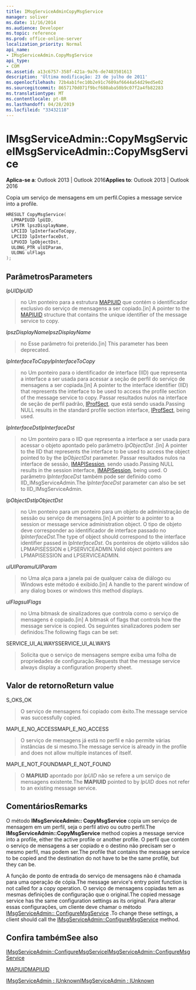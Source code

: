 ```yaml
---
title: IMsgServiceAdminCopyMsgService
manager: soliver
ms.date: 11/16/2014
ms.audience: Developer
ms.topic: reference
ms.prod: office-online-server
localization_priority: Normal
api_name:
- IMsgServiceAdmin.CopyMsgService
api_type:
- COM
ms.assetid: a13c6757-358f-421a-9a76-de7483501613
description: 'Última modificação: 23 de julho de 2011'
ms.openlocfilehash: 72b4ab1fec10b2e91c7609af6644a54d29ed5e02
ms.sourcegitcommit: 8657170d071f9bcf680aba50b9c07f2a4fb82283
ms.translationtype: MT
ms.contentlocale: pt-BR
ms.lasthandoff: 04/28/2019
ms.locfileid: "33432118"
---
```

# <a name="imsgserviceadmincopymsgservice"></a><span data-ttu-id="d2c32-103">IMsgServiceAdmin::CopyMsgService</span><span class="sxs-lookup"><span data-stu-id="d2c32-103">IMsgServiceAdmin::CopyMsgService</span></span>

  
  
<span data-ttu-id="d2c32-104">**Aplica-se a**: Outlook 2013 | Outlook 2016</span><span class="sxs-lookup"><span data-stu-id="d2c32-104">**Applies to**: Outlook 2013 | Outlook 2016</span></span> 
  
<span data-ttu-id="d2c32-105">Copia um serviço de mensagens em um perfil.</span><span class="sxs-lookup"><span data-stu-id="d2c32-105">Copies a message service into a profile.</span></span> 
  
```cpp
HRESULT CopyMsgService(
  LPMAPIUID lpUID,
  LPSTR lpszDisplayName,
  LPCIID lpInterfaceToCopy,
  LPCIID lpInterfaceDst,
  LPVOID lpObjectDst,
  ULONG_PTR ulUIParam,
  ULONG ulFlags
);
```

## <a name="parameters"></a><span data-ttu-id="d2c32-106">Parâmetros</span><span class="sxs-lookup"><span data-stu-id="d2c32-106">Parameters</span></span>

 <span data-ttu-id="d2c32-107">_lpUID_</span><span class="sxs-lookup"><span data-stu-id="d2c32-107">_lpUID_</span></span>
  
> <span data-ttu-id="d2c32-108">no Um ponteiro para a estrutura [MAPIUID](mapiuid.md) que contém o identificador exclusivo do serviço de mensagens a ser copiado.</span><span class="sxs-lookup"><span data-stu-id="d2c32-108">[in] A pointer to the [MAPIUID](mapiuid.md) structure that contains the unique identifier of the message service to copy.</span></span> 
    
 <span data-ttu-id="d2c32-109">_lpszDisplayName_</span><span class="sxs-lookup"><span data-stu-id="d2c32-109">_lpszDisplayName_</span></span>
  
> <span data-ttu-id="d2c32-110">no Esse parâmetro foi preterido.</span><span class="sxs-lookup"><span data-stu-id="d2c32-110">[in] This parameter has been deprecated.</span></span> 
    
 <span data-ttu-id="d2c32-111">_lpInterfaceToCopy_</span><span class="sxs-lookup"><span data-stu-id="d2c32-111">_lpInterfaceToCopy_</span></span>
  
> <span data-ttu-id="d2c32-112">no Um ponteiro para o identificador de interface (IID) que representa a interface a ser usada para acessar a seção de perfil do serviço de mensagens a ser copiada.</span><span class="sxs-lookup"><span data-stu-id="d2c32-112">[in] A pointer to the interface identifier (IID) that represents the interface to be used to access the profile section of the message service to copy.</span></span> <span data-ttu-id="d2c32-113">Passar resultados nulos na interface de seção de perfil padrão, [IProfSect](iprofsectimapiprop.md), que está sendo usada.</span><span class="sxs-lookup"><span data-stu-id="d2c32-113">Passing NULL results in the standard profile section interface, [IProfSect](iprofsectimapiprop.md), being used.</span></span>
    
 <span data-ttu-id="d2c32-114">_lpInterfaceDst_</span><span class="sxs-lookup"><span data-stu-id="d2c32-114">_lpInterfaceDst_</span></span>
  
> <span data-ttu-id="d2c32-115">no Um ponteiro para o IID que representa a interface a ser usada para acessar o objeto apontado pelo parâmetro _lpObjectDst_ .</span><span class="sxs-lookup"><span data-stu-id="d2c32-115">[in] A pointer to the IID that represents the interface to be used to access the object pointed to by the  _lpObjectDst_ parameter.</span></span> <span data-ttu-id="d2c32-116">Passar resultados nulos na interface de sessão, [IMAPISession](imapisessioniunknown.md), sendo usado.</span><span class="sxs-lookup"><span data-stu-id="d2c32-116">Passing NULL results in the session interface, [IMAPISession](imapisessioniunknown.md), being used.</span></span> <span data-ttu-id="d2c32-117">O parâmetro _lpInterfaceDst_ também pode ser definido como IID_IMsgServiceAdmin.</span><span class="sxs-lookup"><span data-stu-id="d2c32-117">The  _lpInterfaceDst_ parameter can also be set to IID_IMsgServiceAdmin.</span></span> 
    
 <span data-ttu-id="d2c32-118">_lpObjectDst_</span><span class="sxs-lookup"><span data-stu-id="d2c32-118">_lpObjectDst_</span></span>
  
> <span data-ttu-id="d2c32-119">no Um ponteiro para um ponteiro para um objeto de administração de sessão ou serviço de mensagens.</span><span class="sxs-lookup"><span data-stu-id="d2c32-119">[in] A pointer to a pointer to a session or message service administration object.</span></span> <span data-ttu-id="d2c32-120">O tipo de objeto deve corresponder ao identificador de interface passado no _lpInterfaceDst_.</span><span class="sxs-lookup"><span data-stu-id="d2c32-120">The type of object should correspond to the interface identifier passed in  _lpInterfaceDst_.</span></span> <span data-ttu-id="d2c32-121">Os ponteiros de objeto válidos são LPMAPISESSION e LPSERVICEADMIN.</span><span class="sxs-lookup"><span data-stu-id="d2c32-121">Valid object pointers are LPMAPISESSION and LPSERVICEADMIN.</span></span>
    
 <span data-ttu-id="d2c32-122">_ulUIParam_</span><span class="sxs-lookup"><span data-stu-id="d2c32-122">_ulUIParam_</span></span>
  
> <span data-ttu-id="d2c32-123">no Uma alça para a janela pai de qualquer caixa de diálogo ou Windows este método é exibido.</span><span class="sxs-lookup"><span data-stu-id="d2c32-123">[in] A handle to the parent window of any dialog boxes or windows this method displays.</span></span>
    
 <span data-ttu-id="d2c32-124">_ulFlags_</span><span class="sxs-lookup"><span data-stu-id="d2c32-124">_ulFlags_</span></span>
  
> <span data-ttu-id="d2c32-125">no Uma bitmask de sinalizadores que controla como o serviço de mensagens é copiado.</span><span class="sxs-lookup"><span data-stu-id="d2c32-125">[in] A bitmask of flags that controls how the message service is copied.</span></span> <span data-ttu-id="d2c32-126">Os seguintes sinalizadores podem ser definidos:</span><span class="sxs-lookup"><span data-stu-id="d2c32-126">The following flags can be set:</span></span>
    
<span data-ttu-id="d2c32-127">SERVICE_UI_ALWAYS</span><span class="sxs-lookup"><span data-stu-id="d2c32-127">SERVICE_UI_ALWAYS</span></span> 
  
> <span data-ttu-id="d2c32-128">Solicita que o serviço de mensagens sempre exiba uma folha de propriedades de configuração.</span><span class="sxs-lookup"><span data-stu-id="d2c32-128">Requests that the message service always display a configuration property sheet.</span></span>
    
## <a name="return-value"></a><span data-ttu-id="d2c32-129">Valor de retorno</span><span class="sxs-lookup"><span data-stu-id="d2c32-129">Return value</span></span>

<span data-ttu-id="d2c32-130">S_OK</span><span class="sxs-lookup"><span data-stu-id="d2c32-130">S_OK</span></span> 
  
> <span data-ttu-id="d2c32-131">O serviço de mensagens foi copiado com êxito.</span><span class="sxs-lookup"><span data-stu-id="d2c32-131">The message service was successfully copied.</span></span>
    
<span data-ttu-id="d2c32-132">MAPI_E_NO_ACCESS</span><span class="sxs-lookup"><span data-stu-id="d2c32-132">MAPI_E_NO_ACCESS</span></span> 
  
> <span data-ttu-id="d2c32-133">O serviço de mensagens já está no perfil e não permite várias instâncias de si mesmo.</span><span class="sxs-lookup"><span data-stu-id="d2c32-133">The message service is already in the profile and does not allow multiple instances of itself.</span></span>
    
<span data-ttu-id="d2c32-134">MAPI_E_NOT_FOUND</span><span class="sxs-lookup"><span data-stu-id="d2c32-134">MAPI_E_NOT_FOUND</span></span> 
  
> <span data-ttu-id="d2c32-135">O **MAPIUID** apontado por _lpUID_ não se refere a um serviço de mensagens existente.</span><span class="sxs-lookup"><span data-stu-id="d2c32-135">The **MAPIUID** pointed to by  _lpUID_ does not refer to an existing message service.</span></span> 
    
## <a name="remarks"></a><span data-ttu-id="d2c32-136">Comentários</span><span class="sxs-lookup"><span data-stu-id="d2c32-136">Remarks</span></span>

<span data-ttu-id="d2c32-137">O método **IMsgServiceAdmin:: CopyMsgService** copia um serviço de mensagem em um perfil, seja o perfil ativo ou outro perfil.</span><span class="sxs-lookup"><span data-stu-id="d2c32-137">The **IMsgServiceAdmin::CopyMsgService** method copies a message service into a profile, either the active profile or another profile.</span></span> <span data-ttu-id="d2c32-138">O perfil que contém o serviço de mensagens a ser copiado e o destino não precisam ser o mesmo perfil, mas podem ser.</span><span class="sxs-lookup"><span data-stu-id="d2c32-138">The profile that contains the message service to be copied and the destination do not have to be the same profile, but they can be.</span></span> 
  
<span data-ttu-id="d2c32-139">A função de ponto de entrada do serviço de mensagens não é chamada para uma operação de cópia.</span><span class="sxs-lookup"><span data-stu-id="d2c32-139">The message service's entry point function is not called for a copy operation.</span></span> <span data-ttu-id="d2c32-140">O serviço de mensagens copiadas tem as mesmas definições de configuração que o original.</span><span class="sxs-lookup"><span data-stu-id="d2c32-140">The copied message service has the same configuration settings as its original.</span></span> <span data-ttu-id="d2c32-141">Para alterar essas configurações, um cliente deve chamar o método [IMsgServiceAdmin:: ConfigureMsgService](imsgserviceadmin-configuremsgservice.md) .</span><span class="sxs-lookup"><span data-stu-id="d2c32-141">To change these settings, a client should call the [IMsgServiceAdmin::ConfigureMsgService](imsgserviceadmin-configuremsgservice.md) method.</span></span> 
  
## <a name="see-also"></a><span data-ttu-id="d2c32-142">Confira também</span><span class="sxs-lookup"><span data-stu-id="d2c32-142">See also</span></span>



[<span data-ttu-id="d2c32-143">IMsgServiceAdmin::ConfigureMsgService</span><span class="sxs-lookup"><span data-stu-id="d2c32-143">IMsgServiceAdmin::ConfigureMsgService</span></span>](imsgserviceadmin-configuremsgservice.md)
  
[<span data-ttu-id="d2c32-144">MAPIUID</span><span class="sxs-lookup"><span data-stu-id="d2c32-144">MAPIUID</span></span>](mapiuid.md)
  
[<span data-ttu-id="d2c32-145">IMsgServiceAdmin : IUnknown</span><span class="sxs-lookup"><span data-stu-id="d2c32-145">IMsgServiceAdmin : IUnknown</span></span>](imsgserviceadminiunknown.md)

